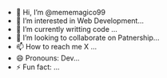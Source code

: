 - 👋 Hi, I’m @mememagico99
- 👀 I’m interested in Web Development...
- 🌱 I’m currently writting code ...
- 💞️ I’m looking to collaborate on Patnership...
- 📫 How to reach me X ...
- 😄 Pronouns: Dev...
- ⚡ Fun fact: ...

<!---
mememagico99/mememagico99 is a ✨ special ✨ repository because its `README.md` (this file) appears on your GitHub profile.
You can click the Preview link to take a look at your changes.
--->
